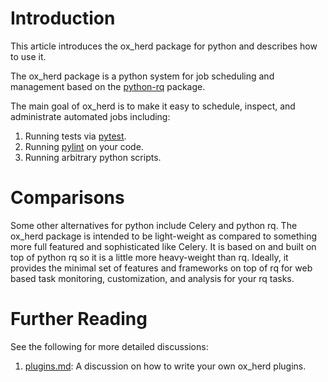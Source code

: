 
# Introduction

This article introduces the ox_herd package for python and describes how to use it.

The ox_herd package is a python system for job scheduling and management based on the [python-rq](http://python-rq.org) package.

The main goal of ox_herd is to make it easy to schedule, inspect, and administrate automated jobs including:

  1. Running tests via [pytest](https://docs.pytest.org/en/latest/).
  1. Running [pylint](https://www.pylint.org/) on your code.
  1. Running arbitrary python scripts.

# Comparisons

Some other alternatives for python include Celery and python rq.  The ox_herd package is intended to be light-weight as compared to something more full featured and sophisticated like Celery. It is based on and built on top of python rq so it is a little more heavy-weight than rq. Ideally, it provides the minimal set of features and frameworks on top of rq for web based task monitoring, customization, and analysis for your rq tasks.

# Further Reading

See the following for more detailed discussions:

  1. [plugins.md](https://github.com/aocks/ox_herd/edit/master/docs/plugins.md): A discussion on how to write your own ox_herd plugins.

